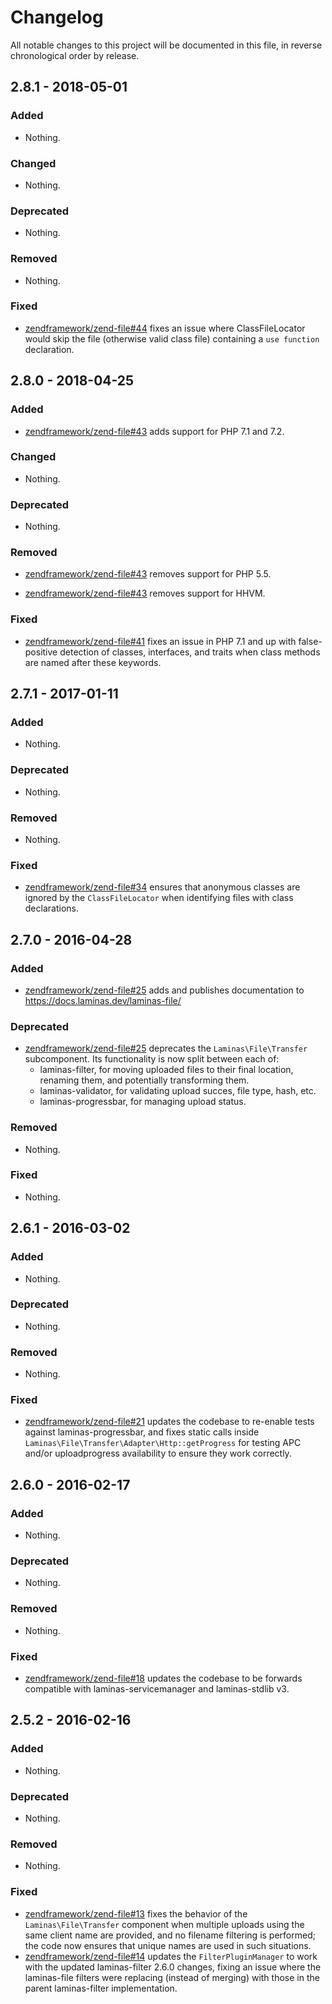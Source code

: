 # Changelog

All notable changes to this project will be documented in this file, in reverse chronological order by release.

## 2.8.1 - 2018-05-01

### Added

- Nothing.

### Changed

- Nothing.

### Deprecated

- Nothing.

### Removed

- Nothing.

### Fixed

- [zendframework/zend-file#44](https://github.com/zendframework/zend-file/pull/44) fixes an issue where
  ClassFileLocator would skip the file (otherwise valid class file) containing a
  `use function` declaration.

## 2.8.0 - 2018-04-25

### Added

- [zendframework/zend-file#43](https://github.com/zendframework/zend-file/pull/43) adds support for PHP 7.1 and 7.2.

### Changed

- Nothing.

### Deprecated

- Nothing.

### Removed

- [zendframework/zend-file#43](https://github.com/zendframework/zend-file/pull/43) removes support for PHP 5.5.

- [zendframework/zend-file#43](https://github.com/zendframework/zend-file/pull/43) removes support for HHVM.

### Fixed

- [zendframework/zend-file#41](https://github.com/zendframework/zend-file/pull/41) fixes an issue in PHP 7.1 and up with false-positive detection of classes,
  interfaces, and traits when class methods are named after these keywords.

## 2.7.1 - 2017-01-11

### Added

- Nothing.

### Deprecated

- Nothing.

### Removed

- Nothing.

### Fixed

- [zendframework/zend-file#34](https://github.com/zendframework/zend-file/pull/34) ensures that
  anonymous classes are ignored by the `ClassFileLocator` when identifying files
  with class declarations.

## 2.7.0 - 2016-04-28

### Added

- [zendframework/zend-file#25](https://github.com/zendframework/zend-file/pull/25) adds and publishes
  documentation to https://docs.laminas.dev/laminas-file/

### Deprecated

- [zendframework/zend-file#25](https://github.com/zendframework/zend-file/pull/25) deprecates the
  `Laminas\File\Transfer` subcomponent. Its functionality is now split between each
  of:
  - laminas-filter, for moving uploaded files to their final location, renaming
    them, and potentially transforming them.
  - laminas-validator, for validating upload succes, file type, hash, etc.
  - laminas-progressbar, for managing upload status.

### Removed

- Nothing.

### Fixed

- Nothing.

## 2.6.1 - 2016-03-02

### Added

- Nothing.

### Deprecated

- Nothing.

### Removed

- Nothing.

### Fixed

- [zendframework/zend-file#21](https://github.com/zendframework/zend-file/pull/21) updates the codebase
  to re-enable tests against laminas-progressbar, and fixes static calls inside
  `Laminas\File\Transfer\Adapter\Http::getProgress` for testing APC and/or
  uploadprogress availability to ensure they work correctly.

## 2.6.0 - 2016-02-17

### Added

- Nothing.

### Deprecated

- Nothing.

### Removed

- Nothing.

### Fixed

- [zendframework/zend-file#18](https://github.com/zendframework/zend-file/pull/18) updates the codebase
  to be forwards compatible with laminas-servicemanager and laminas-stdlib v3.

## 2.5.2 - 2016-02-16

### Added

- Nothing.

### Deprecated

- Nothing.

### Removed

- Nothing.

### Fixed

- [zendframework/zend-file#13](https://github.com/zendframework/zend-file/pull/13) fixes the behavior
  of the `Laminas\File\Transfer` component when multiple uploads using the same
  client name are provided, and no filename filtering is performed; the code now
  ensures that unique names are used in such situations.
- [zendframework/zend-file#14](https://github.com/zendframework/zend-file/pull/14) updates the
  `FilterPluginManager` to work with the updated laminas-filter 2.6.0 changes,
  fixing an issue where the laminas-file filters were replacing (instead of
  merging) with those in the parent laminas-filter implementation.
